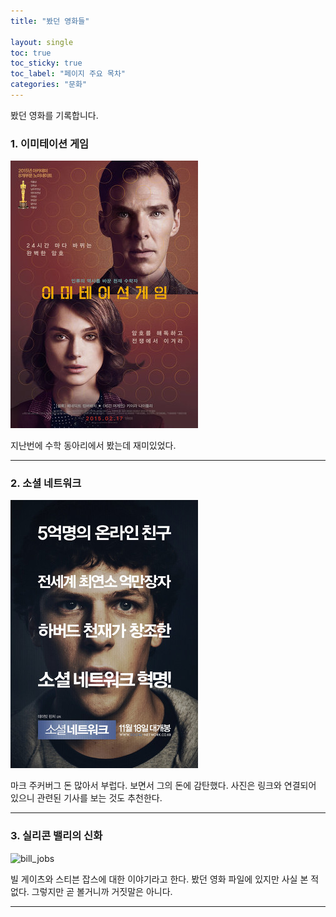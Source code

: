 ```yaml
---
title: "봤던 영화들"

layout: single
toc: true
toc_sticky: true
toc_label: "페이지 주요 목차"
categories: "문화"
---
```


봤던 영화를 기록합니다.

### 1. 이미테이션 게임
![allen](/assets/images/allen.png)

지난번에 수학 동아리에서 봤는데 재미있었다.

---

### 2. 소셜 네트워크 
[![mark](/assets/images/mark.png "더 자세한 내용을 원하시면 방문해 보세요")](https://topclass.chosun.com/board/view.asp?catecode=J&tnu=201901100028)


마크 주커버그 돈 많아서 부럽다. 보면서 그의 돈에 감탄했다. 사진은 링크와 연결되어 있으니 관련된 기사를 보는 것도 추천한다.

---

### 3. 실리콘 밸리의 신화
![bill_jobs][silicon]

[silicon]:https://encrypted-tbn0.gstatic.com/images?q=tbn:ANd9GcRY5xIMAoGEYIggMRy4czV-nIVy_t1b69wzdjzLkCkANAmU0aQCXSNl5E3V_0pJ5x7W17o&usqp=CAU

빌 게이츠와 스티븐 잡스에 대한 이야기라고 한다. 봤던 영화 파일에 있지만 사실 본 적 없다. 그렇지만 곧 볼거니까 거짓말은 아니다.

---
